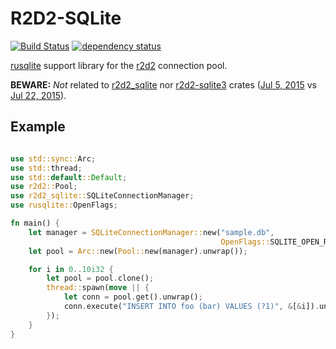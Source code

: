 # R2D2-SQLite

[![Build Status](https://github.com/gwenn/r2d2-sqlite/workflows/Rust/badge.svg)](https://github.com/gwenn/r2d2-sqlite/actions)
[![dependency status](https://deps.rs/repo/github/gwenn/r2d2-sqlite/status.svg)](https://deps.rs/repo/github/gwenn/r2d2-sqlite)

[rusqlite](https://github.com/jgallagher/rusqlite) support library for the [r2d2](https://github.com/sfackler/r2d2) connection pool.

**BEWARE:** _Not_ related to [r2d2_sqlite](https://crates.io/crates/r2d2_sqlite) nor [r2d2-sqlite3](https://crates.io/crates/r2d2-sqlite3) crates ([Jul 5, 2015](https://github.com/gwenn/r2d2-sqlite/commit/551d1f71523653441acda6e1e6ee800edd492c86) vs [Jul 22, 2015](https://github.com/ivanceras/r2d2-sqlite/commit/8ea9f422493bb2fb7b4eea71e6a82a35d2dfca9c)).

## Example

```rust

use std::sync::Arc;
use std::thread;
use std::default::Default;
use r2d2::Pool;
use r2d2_sqlite::SQLiteConnectionManager;
use rusqlite::OpenFlags;

fn main() {
    let manager = SQLiteConnectionManager::new("sample.db",
                                               OpenFlags::SQLITE_OPEN_READ_WRITE);
    let pool = Arc::new(Pool::new(manager).unwrap());

    for i in 0..10i32 {
        let pool = pool.clone();
        thread::spawn(move || {
            let conn = pool.get().unwrap();
            conn.execute("INSERT INTO foo (bar) VALUES (?1)", &[&i]).unwrap();
        });
    }
}
```
